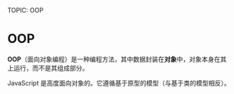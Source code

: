 TOPIC: OOP

# OOP

**OOP**（面向对象编程）是一种编程方法，其中数据封装在**对象**中，对象本身在其上运行，而不是其组成部分。

JavaScript 是高度面向对象的。它遵循基于原型的模型（与基于类的模型相反）。
